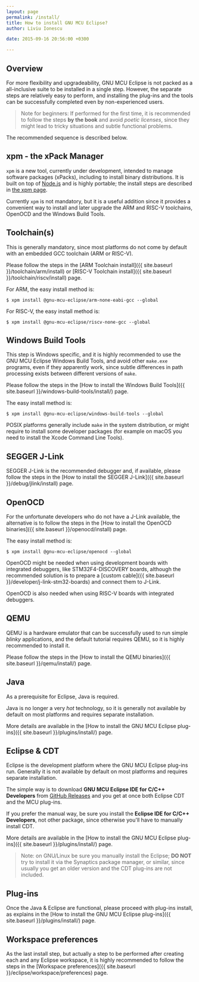```yaml
---
layout: page
permalink: /install/
title: How to install GNU MCU Eclipse?
author: Liviu Ionescu

date: 2015-09-16 20:56:00 +0300

---
```


## Overview

For more flexibility and upgradeability, GNU MCU Eclipse is not packed as a all-inclusive suite to be installed in a single step. However, the separate steps are relatively easy to perform, and installing the plug-ins and the tools can be successfully completed even by non-experienced users.

> Note for beginners: If performed for the first time, it is recommended to follow the steps **by the book** and avoid _poetic licenses_, since they might lead to tricky situations and subtle functional problems.

The recommended sequence is described below.

## xpm - the xPack Manager

`xpm` is a new tool, currently under development, intended to manage software packages (xPacks), including to install binary distributions. It is built on top of [Node.js](https://nodejs.org/) and is highly portable; the install steps are described in [the xpm page](https://www.npmjs.com/package/xpm).

Currently `xpm` is not mandatory, but it is a useful addition since it provides a convenient way to install and later upgrade the ARM and RISC-V toolchains, OpenOCD and the Windows Build Tools.

## Toolchain(s)

This is generally mandatory, since most platforms do not come by default with an embedded GCC toolchain (ARM or RISC-V).

Please follow the steps in the [ARM Toolchain install]({{ site.baseurl }}/toolchain/arm/install) or [RISC-V Toolchain install]({{ site.baseurl }}/toolchain/riscv/install) page.

For ARM, the easy install method is:

```console
$ xpm install @gnu-mcu-eclipse/arm-none-eabi-gcc --global
```

For RISC-V, the easy install method is:

```console
$ xpm install @gnu-mcu-eclipse/riscv-none-gcc --global
```

## Windows Build Tools

This step is Windows specific, and it is highly recommended to use the GNU MCU Eclipse Windows Build Tools, and avoid other `make.exe` programs, even if they apparently work, since subtle differences in path processing exists between different versions of `make`.

Please follow the steps in the [How to install the Windows Build Tools]({{ site.baseurl }}/windows-build-tools/install/) page.

The easy install method is:

```console
$ xpm install @gnu-mcu-eclipse/windows-build-tools --global
```

POSIX platforms generally include `make` in the system distribution, or might require to install some developer packages (for example on macOS you need to install the Xcode Command Line Tools).

## SEGGER J-Link

SEGGER J-Link is the recommended debugger and, if available, please follow the steps in the [How to install the SEGGER J-Link]({{ site.baseurl }}/debug/jlink/install) page.

## OpenOCD

For the unfortunate developers who do not have a J-Link available, the alternative is to follow the steps in the [How to install the OpenOCD binaries]({{ site.baseurl }}/openocd/install) page.

The easy install method is:

```console
$ xpm install @gnu-mcu-eclipse/openocd --global
```

OpenOCD might be needed when using development boards with integrated debuggers, like STM32F4-DISCOVERY boards, although the recommended solution is to prepare a [custom cable]({{ site.baseurl }}/developer/j-link-stm32-boards) and connect them to J-Link.

OpenOCD is also needed when using RISC-V boards with integrated debuggers.

## QEMU

QEMU is a hardware emulator that can be successfully used to run simple _blinky_ applications, and the default tutorial requires QEMU, so it is highly recommended to install it.

Please follow the steps in the [How to install the QEMU binaries]({{ site.baseurl }}/qemu/install/) page.

## Java

As a prerequisite for Eclipse, Java is required.

Java is no longer a very _hot_ technology, so it is generally not available by default on most platforms and requires separate installation.

More details are available in the [How to install the GNU MCU Eclipse plug-ins]({{ site.baseurl }}/plugins/install/) page.

## Eclipse & CDT

Eclipse is the development platform where the GNU MCU Eclipse plug-ins run. Generally it is not available by default on most platforms and requires separate installation.

The simple way is to download **GNU MCU Eclipse IDE for C/C++ Developers** from [GitHub Releases](https://github.com/gnu-mcu-eclipse/org.eclipse.epp.packages/releases/) and you get at once both Eclipse CDT and the MCU plug-ins.

If you prefer the manual way, be sure you install the **Eclipse IDE for C/C++ Developers**, not other package, since otherwise you'll have to manually install CDT.

More details are available in the [How to install the GNU MCU Eclipse plug-ins]({{ site.baseurl }}/plugins/install/) page.

> Note: on GNU/Linux be sure you manually install the Eclipse; **DO NOT** try to install it via the Synaptics package manager, or similar, since usually you get an older version and the CDT plug-ins are not included.

## Plug-ins

Once the Java & Eclipse are functional, please proceed with plug-ins install, as explains in the  [How to install the GNU MCU Eclipse plug-ins]({{ site.baseurl }}/plugins/install/) page.

## Workspace preferences

As the last install step, but actually a step to be performed after creating each and any Eclipse workspace, it is highly recommended to follow the steps in the [Workspace preferences]({{ site.baseurl }}/eclipse/workspace/preferences) page.
